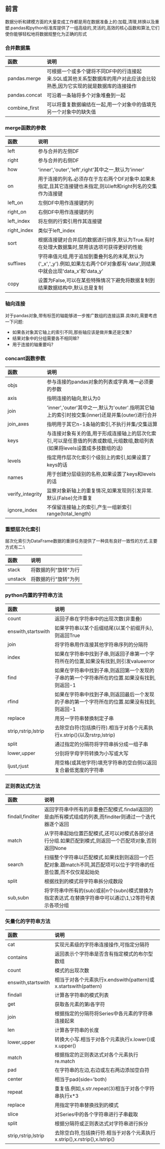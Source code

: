 ## 前言
数据分析和建模方面的大量变成工作都是用在数据准备上的:加载,清理,转换以及重塑.pandas和python标准库提供了一组高级的,灵活的,高效的核心函数和算法,它们使你能够轻松地将数据规整化为正确的形式

### 合并数据集
|函数|说明|
|:---|:---|
|pandas.merge|可根据一个或多个键将不同DF中的行连接起来.SQL或其他关系型数据库的用户对此应该会比较熟悉,因为它实现的就是数据库的连接操作|
|pandas.concat|可沿着一条轴将多个对象堆叠到一起|
|combine_first|可以将重复数据编结在一起,用一个对象中的值填充另一个对象中的缺失值|

### merge函数的参数
|函数|说明|
|:---|:---|
|left|参与合并的左侧DF|
|right|参与合并的右侧DF|
|how|'inner','outer','left',right'其中之一,默认为'inner'|
|on|用于连接的列名.必须存在于左右两个DF对象中.如果未指定,且其它连接键也未指定,则以left和right列名的交集作为连接键|
|left_on|左侧DF中用作连接键的列|
|right_on|右侧DF中用作连接键的列|
|left_index|将左侧的行索引用作其连接键|
|right_index|类似于left_index|
|sort|根据连接键对合并后的数据进行排序,默认为True.有时在处理大数据集时,禁用该选项可获得更好的性能|
|suffixes|字符串值元组,用于追加到重叠列名的末尾,默认为('_x','_y').例如,如果左右两个DF对象都有'data',则结果中就会出现'data_x'和'data_y'|
|copy|设置为False,可以在某些特殊情况下避免将数据复制到结果数据结构中,默认总是复制|

### 轴向连接
对于pandas对象,带有标签的轴能够进一步推广数组的连接运算.具体的,需要考虑一下问题:
- 如果各对象其它轴上的索引不同,那些轴应该是做并集还是交集?
- 结果对象中的分组需要各不相同嘛?
- 用于连接的轴重要吗?

### concant函数参数
|函数|说明|
|:---|:---|
|objs|参与连接的pandas对象的列表或字典.唯一必须要的参数|
|axis|指明连接的轴向,默认为0|
|join|'inner','outer'其中之一,默认为'outer'.指明其它轴上的索引时按交集(inner)还是并集(outer)进行合并|
|join_axes|指明用于其它n-1条轴的索引,不执行并集/交集运算|
|keys|与连接对象有关的值,用于形成连接轴上的层次化索引,可以是任意值的列表或数组,元组数组,数组列表(如果将levels设置成多技数组的话)|
|levels|指定用作层次化索引个级别上的索引,如果设置了keys的话|
|names|用于创建分层级别的名称,如果设置了keys和levels的话|
|verify_integrity|监察对象新轴上的重复情况,如果发现则引发异常.默认(False)允许重复|
|ignore_index|不保留连接轴上的索引,产生一组新索引range(total_length)|

### 重塑层次化索引
层次化索引为DataFrame数据的重排任务提供了一种具有良好一致性的方式.主要方式有二:\

|函数|说明|
|:---|:---|
|stack|将数据的列"旋转"为行|
|unstack|将数据的行"旋转"为列|

### python内置的字符串方法
|函数|说明|
|:---|:---|
|count|返回子串在字符串中的出现次数(非重叠)|
|enswith,startswith|如果字符串以某个后缀结尾(以某个前缀开头),则返回True|
|join|将字符串用作连接其他字符串序列的分隔符|
|index|如果在字符串中找到子串,则返回子串第一个字符所在的位置,如果没有找到,则引发valueerror|
|find|如果在字符串中找到子串,则返回第一个发现的子串的第一个字符串所在的位置.如果没有找到,则返回-1|
|rfind|如果在字符串中找到子串,则返回最后一个发现的子串的第一个字符所在的位置.如果没有找到,则返回-1|
|replace|用另一字符串替换制定子串|
|strip,rstrip,lstrip|去除空白符(包括换行符).相当于对各个元素执行x.strip()(以及rstrp,lstrip)|
|split|通过指定的分隔符将字符串拆分成一组子串|
|lower,upper|分别将字母字符转换为小写或大写|
|ljust,rjust|用空格(或其他字符)填充字符串的空白侧以返回复合最低宽度的字符串|

### 正则表达式方法
|函数|说明|
|:---|:---|
|findall,finditer|返回字符串中所有的非重叠匹配模式.findall返回的是由所有模式组成的列表,而finditer则通过一个迭代器逐个返回|
|match|从字符串起始位置匹配模式,还可以对模式各部分进行分组.如果匹配到模式,则返回一个匹配项对象,否则返回None|
|search|扫描整个字符串以匹配模式.如果找到则返回一个匹配对象.跟match不同,其匹配项可以位于字符串的任意位置,而不仅仅是起始处|
|split|根据找到的模式将字符串拆分成数段|
|sub,subn|将字符串中所有的(sub)或前n个(subn)模式替换为指定表达式.在替换字符串中可以通过\1,\2等符号表示各项分组|

### 矢量化的字符串方法
|函数|说明|
|:---|:---|
|cat|实现元素级的字符串连接操作,可指定分隔符|
|contains|返回表示个字符串是否含有指定模式的布尔型数组|
|count|模式的出现次数|
|enswith,startswith|相当于对各个元素执行x.endswith(pattern)或x.startswith(pattern)|
|findall|计算各字符串的模式列表|
|get|获取各元素的第i各字符|
|join|根据指定的分隔符将Series中各元素的字符串连接起来|
|len|计算各字符串的长度|
|lower,upper|转换大小写.相当于对各个元素执行x.lower()或x.upper()|
|match|根据指定的正则表达式对各个元素执行re.match|
|pad|在字符串的左边,右边或左右两边添加空白符|
|center|相当于pad(side='both)|
|repeat|重复值.例如,s.str.repeat(3)相当于对各个字符串执行x*3|
|replace|用指定字符串替换找到的模式|
|slice|对Series中的各个字符串进行子串截取|
|split|根据分隔符或正则表达式对字符串进行拆分|
|strip,rstrip,lstrip|去除空白符,包括换行符.相当于对各个元素执行x.strip(),x.rstrip(),x.lstrip()|